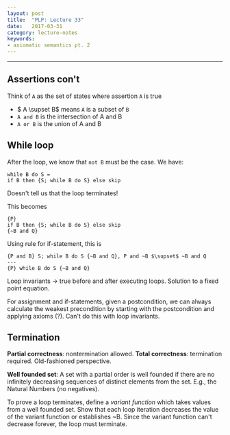 ```yaml
---
layout: post
title:  "PLP: Lecture 33"
date:   2017-03-31
category: lecture-notes
keywords:
- axiomatic semantics pt. 2
---
```


<script type="text/javascript" async
  src="https://cdn.mathjax.org/mathjax/latest/MathJax.js?config=TeX-MML-AM_CHTML">
</script>

<script type="text/x-mathjax-config">
MathJax.Hub.Config({
  TeX: { equationNumbers: { autoNumber: "AMS" } },
  tex2jax: {inlineMath: [['$','$'], ['\\(','\\)']]}
});
</script>

---

## Assertions con't

Think of `A` as the set of states where assertion `A` is true

* $ A \supset B$ means `A` is a subset of `B`
* `A and B` is the intersection of A and B
* `A or B` is the union of A and B

## While loop

After the loop, we know that `not B` must be the case. We have: 

```
while B do S = 
if B then {S; while B do S} else skip
```
Doesn't tell us that the loop terminates!

This becomes
```
{P}
if B then {S; while B do S} else skip
{~B and Q}
```

Using rule for if-statement, this is

```
{P and B} S; while B do S {~B and Q}, P and ~B $\supset$ ~B and Q
---
{P} while B do S {~B and Q}
```

Loop invariants -> true before and after executing loops. Solution to a fixed point equation.

For assignment and if-statements, given a postcondition, we can always calculate the weakest precondition by starting with the postcondition and applying axioms (?). Can't do this with loop invariants.

## Termination

**Partial correctness**: nontermination allowed. **Total correctness**: termination required. Old-fashioned perspective.

**Well founded set**: A set with a partial order is well founded if there are no infinitely decreasing sequences of distinct elements from the set. E.g., the Natural Numbers (no negatives).

To prove a loop terminates, define a *variant function* which takes values from a well founded set. Show that each loop iteration decreases the value of the variant function or establishes ~B. Since the variant function can't decrease forever, the loop must terminate. 